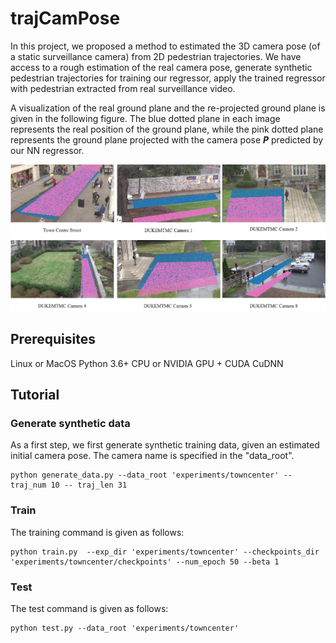 # trajCamPose

In this project, we proposed a method to estimated the 3D camera pose (of a static surveillance camera) from 2D pedestrian trajectories.  We have access to a rough estimation of the real camera pose, generate synthetic pedestrian trajectories for training our regressor, apply the trained regressor with pedestrian extracted from real surveillance video.

A visualization of the real ground plane and the re-projected ground plane is given in the following figure. The blue dotted plane in each image represents the real position of the ground plane, while the pink dotted plane represents the ground plane projected with the camera pose **_P_** predicted by our NN regressor.

<p align="center">
    <img src="./experiments/result_visualization/ground_reprojection.png" alt="ground reprojection"  width="750">
</p>

<!-- <p align="center">
    <img src="./experiments/result_visualization/ground_reprojection.png" alt="Sample"  width="500">
    <p align="center">
        <em>A visualization of the real ground plane and the re-projected ground plane. The blue dotted plane in each image represents the real position of the ground plane, while the pink dotted plane represents the ground plane projected with the camera pose $\boldsymbol{\tilde{\mathcal{P}}}$ predicted by our NN regressor.</em>
    </p>
</p> -->

<!-- The code was written by [Yan Xu](https://github.com/yanx001). -->

## Prerequisites
Linux or MacOS
Python 3.6+
CPU or NVIDIA GPU + CUDA CuDNN

## Tutorial

### Generate synthetic data
As a first step, we first generate synthetic training data, given an estimated initial camera pose.  The camera name is specified in the "data_root".

```
python generate_data.py --data_root 'experiments/towncenter' --traj_num 10 -- traj_len 31
```

### Train

The training command is given as follows:

```
python train.py  --exp_dir 'experiments/towncenter' --checkpoints_dir 'experiments/towncenter/checkpoints' --num_epoch 50 --beta 1
```

### Test

The test command is given as follows:

```
python test.py --data_root 'experiments/towncenter'
```
